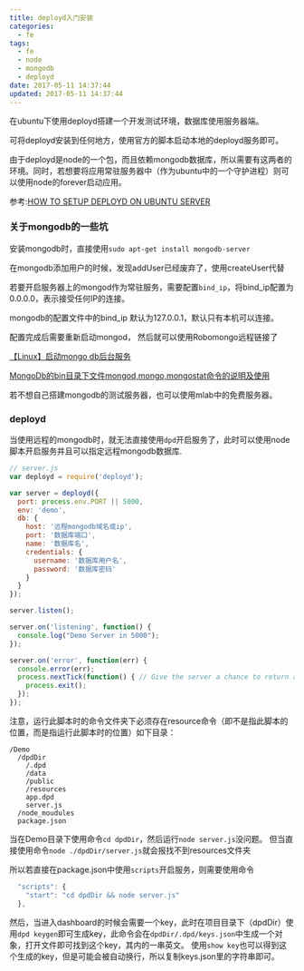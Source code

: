 ```yaml
---
title: deployd入门安装
categories:
  - fe
tags:
  - fe
  - node
  - mongodb
  - deployd
date: 2017-05-11 14:37:44
updated: 2017-05-11 14:37:44
---
```


在ubuntu下使用deployd搭建一个开发测试环境，数据库使用服务器端。

可将deployd安装到任何地方，使用官方的脚本启动本地的deployd服务即可。

由于deployd是node的一个包，而且依赖mongodb数据库，所以需要有这两者的环境。同时，若想要将应用常驻服务器中（作为ubuntu中的一个守护进程）则可以使用node的forever启动应用。

参考:[HOW TO SETUP DEPLOYD ON UBUNTU SERVER](http://terraltech.com/how-to-setup-deployd-on-ubuntu-server/)

### 关于mongodb的一些坑
安装mongodb时，直接使用`sudo apt-get install mongodb-server`

在mongodb添加用户的时候，发现addUser已经废弃了，使用createUser代替

若要开启服务器上的mongod作为常驻服务，需要配置`bind_ip`，将bind_ip配置为0.0.0.0，表示接受任何IP的连接。

mongodb的配置文件中的bind_ip 默认为127.0.0.1，默认只有本机可以连接。  

配置完成后需要重新启动mongod， 然后就可以使用Robomongo远程链接了

[【Linux】启动mongo db后台服务](http://blog.csdn.net/sodino/article/details/52402368)

[MongoDb的bin目录下文件mongod,mongo,mongostat命令的说明及使用](http://www.360sdn.com/MongoDB/2013/1209/1033.html)

若不想自己搭建mongodb的测试服务器，也可以使用mlab中的免费服务器。

### deployd
当使用远程的mongodb时，就无法直接使用`dpd`开启服务了，此时可以使用node脚本开启服务并且可以指定远程mongodb数据库.

```js
// server.js
var deployd = require('deployd');

var server = deployd({
  port: process.env.PORT || 5000,
  env: 'demo',
  db: {
    host: '远程mongodb域名或ip',
    port: '数据库端口',
    name: '数据库名',
    credentials: {
      username: '数据库用户名',
      password: '数据库密码'
    }
  }
});

server.listen();

server.on('listening', function() {
  console.log("Demo Server in 5000");
});

server.on('error', function(err) {
  console.error(err);
  process.nextTick(function() { // Give the server a chance to return an error
    process.exit();
  });
});
```

注意，运行此脚本时的命令文件夹下必须存在resource命令（即不是指此脚本的位置，而是指运行此脚本时的位置）如下目录：
```
/Demo
  /dpdDir
    /.dpd
    /data
    /public
    /resources
    app.dpd
    server.js
  /node_moudules
  package.json
```
当在Demo目录下使用命令`cd dpdDir`，然后运行`node server.js`没问题。
但当直接使用命令`node ./dpdDir/server.js`就会报找不到resources文件夹

所以若直接在package.json中使用`scripts`开启服务，则需要使用命令
```js
  "scripts": {
    "start": "cd dpdDir && node server.js"
  },
```

然后，当进入dashboard的时候会需要一个key，此时在项目目录下（dpdDir）使用`dpd keygen`即可生成key，此命令会在`dpdDir/.dpd/keys.json`中生成一个对象，打开文件即可找到这个key，其内的一串英文。
使用`show key`也可以得到这个生成的key，但是可能会被自动换行，所以复制keys.json里的字符串即可。